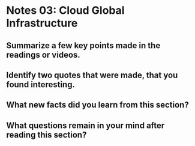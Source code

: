 # Notes 03: Cloud Global Infrastructure
## Summarize a few key points made in the readings or videos.




## Identify two quotes that were made, that you found interesting.




## What new facts did you learn from this section?




## What questions remain in your mind after reading this section?
